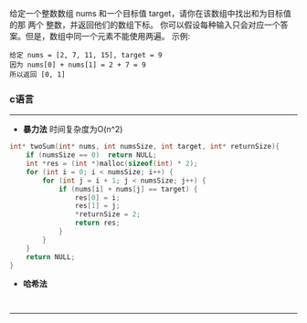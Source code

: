 给定一个整数数组 nums 和一个目标值 target，请你在该数组中找出和为目标值的那 两个 整数，并返回他们的数组下标。
你可以假设每种输入只会对应一个答案。但是，数组中同一个元素不能使用两遍。
示例:
```
给定 nums = [2, 7, 11, 15], target = 9
因为 nums[0] + nums[1] = 2 + 7 = 9
所以返回 [0, 1]
```

### c语言
***

* **暴力法**
  时间复杂度为O(n^2)
```c
int* twoSum(int* nums, int numsSize, int target, int* returnSize){
    if (numsSize == 0)  return NULL;
    int *res = (int *)malloc(sizeof(int) * 2);
    for (int i = 0; i < numsSize; i++) {
        for (int j = i + 1; j < numsSize; j++) {
            if (nums[i] + nums[j] == target) {
                res[0] = i;
                res[1] = j;
                *returnSize = 2;
                return res;
            }
        }
    }
    return NULL;
}
```

* **哈希法**

```c



```

***